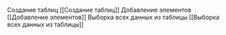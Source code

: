 Создание таблиц [[Cоздание таблиц]]
Добавление элементов [[Добавление элементов]]
Выборка всех данных из таблицы [[Выборка всех данных из таблицы]]